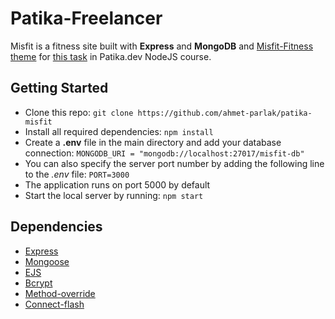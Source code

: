 # Patika-Freelancer
Misfit is a fitness site built with **Express** and **MongoDB** and [Misfit-Fitness theme](https://html.design/download/misfit-fitness-html-template/) for [this task](https://academy.patika.dev/courses/nodejs-backend-patikasi-projeleri/Misfit-Proje) in Patika.dev NodeJS course.

## Getting Started
- Clone this repo: ```git clone https://github.com/ahmet-parlak/patika-misfit```
- Install all required dependencies: ```npm install```
- Create a **.env** file in the main directory and add your database connection: ```MONGODB_URI = "mongodb://localhost:27017/misfit-db"```
- You can also specify the server port number by adding the following line to the *.env* file: ```PORT=3000```
- The application runs on port 5000 by default
- Start the local server by running: ```npm start```

## Dependencies
- [Express](https://expressjs.com/)
- [Mongoose](https://mongoosejs.com/)
- [EJS](https://ejs.co/)
- [Bcrypt](https://www.npmjs.com/package/bcrypt)
- [Method-override](https://www.npmjs.com/package/method-override)
- [Connect-flash](https://www.npmjs.com/package/connect-flash)
